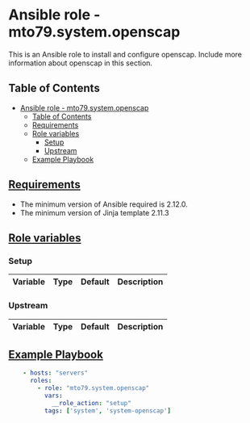 # Ansible role -  mto79.system.openscap

This is an Ansible role to install and configure openscap.
Include more information about openscap in this section.

## Table of Contents

- [Ansible role -  mto79.system.openscap](#ansible-role----mto79systemopenscap)
  - [Table of Contents](#table-of-contents)
  - [Requirements](#requirements)
  - [Role variables](#role-variables)
    - [Setup](#setup)
    - [Upstream](#upstream)
  - [Example Playbook](#example-playbook)

## [Requirements](#requirements)

- The minimum version of Ansible required is 2.12.0.
- The minimum version of Jinja template 2.11.3

## [Role variables](#role-variables)

### Setup

| Variable | Type | Default | Description |
| -------- | ---- | ------- | ----------- |


### Upstream

| Variable | Type | Default | Description |
| -------- | ---- | ------- | ----------- |

## [Example Playbook](#example-playbook)

```yaml
    - hosts: "servers"
      roles:
        - role: "mto79.system.openscap"
          vars:
            __role_action: "setup"
          tags: ['system', 'system-openscap']

```
